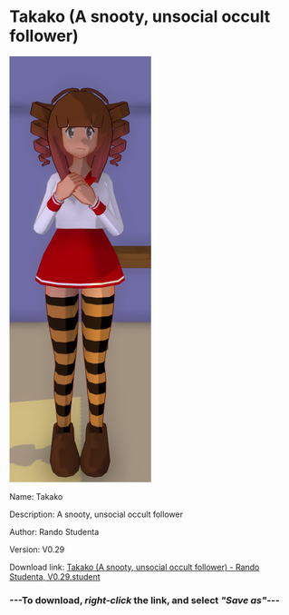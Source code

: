 # Takako (A snooty, unsocial occult follower)

<img src = "https://raw.githubusercontent.com/Arbiter1223/Daigaku-Gurashi-Custom-Students/master/Students/Files/Takako%20(A%20snooty%2C%20unsocial%20occult%20follower).png">

Name: Takako

Description: A snooty, unsocial occult follower

Author: Rando Studenta

Version: V0.29

Download link: <a href="https://raw.githubusercontent.com/Arbiter1223/Daigaku-Gurashi-Custom-Students/master/Students/Files/Takako%20(A%20snooty%2C%20unsocial%20occult%20follower)%20-%20Rando%20Studenta%2C%20V0.29.student">Takako (A snooty, unsocial occult follower) - Rando Studenta, V0.29.student</a>

### ---**To download, _right-click_ the link, and select _"Save as"_**---

